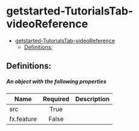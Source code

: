 <a name="getstarted-tutorialstab-videoreference"></a>
# getstarted-TutorialsTab-videoReference
* [getstarted-TutorialsTab-videoReference](#getstarted-tutorialstab-videoreference)
    * [Definitions:](#getstarted-tutorialstab-videoreference-definitions)

<a name="getstarted-tutorialstab-videoreference-definitions"></a>
## Definitions:
<a name="getstarted-tutorialstab-videoreference-definitions-an-object-with-the-following-properties"></a>
##### An object with the following properties
| Name | Required | Description
| ---|:--:|:--:|
|src|True|
|fx.feature|False|
